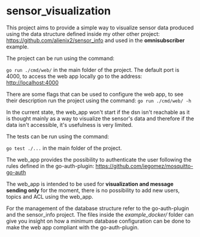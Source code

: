 # sensor_visualization

This project aims to provide a simple way to visualize sensor data produced using the data structure defined inside my other other project: <https://github.com/alienix2/sensor_info> and used in the **omnisubscriber** example.

The project can be run using the command:

`go run ./cmd/web/` in the main folder of the project. The default port is 4000, to access the web app locally go to the address: <http://localhost:4000>

There are some flags that can be used to configure the web app, to see their description run the project using the command: `go run ./cmd/web/ -h`

In the current state, the web_app won't start if the dsn isn't reachable as it is thought mainly as a way to visualize the sensor's data and therefore if the data isn't accessible, it's usefulness is very limited.

The tests can be run using the command:

`go test ./...` in the main folder of the project.

The web_app provides the possibility to authenticate the user following the rules defined in the go-auth-plugin: <https://github.com/iegomez/mosquitto-go-auth>

The web_app is intended to be used for **visualization and message sending only** for the moment, there is no possibility to add new users, topics and ACL using the web_app.

For the management of the database structure refer to the go-auth-plugin and the sensor_info project. The files inside the *example_docker/* folder can give you insight on how a minimum database configuration can be done to make the web app compliant with the go-auth-plugin.
